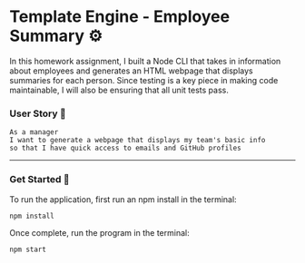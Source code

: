 # Template Engine - Employee Summary ⚙️

 In this homework assignment, I built a Node CLI that takes in information about employees and generates an HTML webpage that displays summaries for each person. Since testing is a key piece in making code maintainable, I will also be ensuring that all unit tests pass.

### User Story 🧍
```
As a manager
I want to generate a webpage that displays my team's basic info
so that I have quick access to emails and GitHub profiles
```
---
### Get Started 🚀
To run the application, first run an npm install in the terminal: 
```
npm install
```
Once complete, run the program in the terminal:
```
npm start
```
